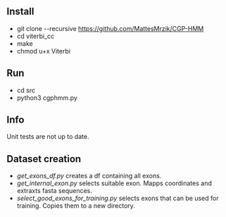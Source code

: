 
## Install

* git clone --recursive https://github.com/MattesMrzik/CGP-HMM
* cd viterbi_cc
* make
* chmod u+x Viterbi

## Run

* cd src
* python3 cgphmm.py

## Info
Unit tests are not up to date.

## Dataset creation
* _get_exons_df.py_ creates a df containing all exons.
* _get_internal_exon.py_ selects suitable exon. Mapps coordinates and extraxts fasta sequences.
* _select_good_exons_for_training.py_ selects exons that can be used for training. Copies them to a new directory.